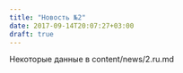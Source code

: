 ```yaml
---
title: "Новость №2"
date: 2017-09-14T20:07:27+03:00
draft: true
---
```


Некоторые данные в content/news/2.ru.md
